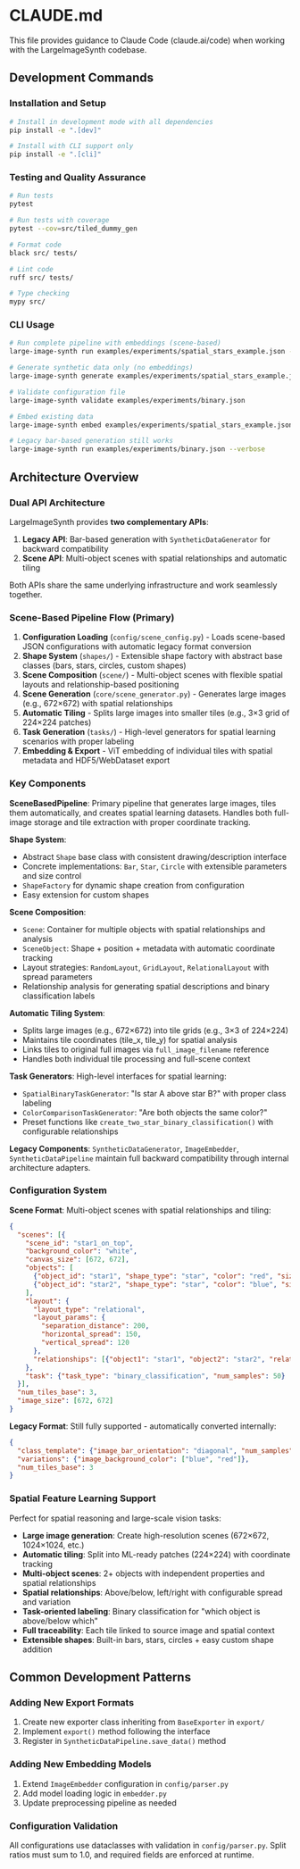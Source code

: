 # CLAUDE.md

This file provides guidance to Claude Code (claude.ai/code) when working with the LargeImageSynth codebase.

## Development Commands

### Installation and Setup
```bash
# Install in development mode with all dependencies
pip install -e ".[dev]"

# Install with CLI support only
pip install -e ".[cli]"
```

### Testing and Quality Assurance
```bash
# Run tests
pytest

# Run tests with coverage
pytest --cov=src/tiled_dummy_gen

# Format code
black src/ tests/

# Lint code  
ruff src/ tests/

# Type checking
mypy src/
```

### CLI Usage
```bash
# Run complete pipeline with embeddings (scene-based)
large-image-synth run examples/experiments/spatial_stars_example.json --verbose

# Generate synthetic data only (no embeddings)
large-image-synth generate examples/experiments/spatial_stars_example.json

# Validate configuration file
large-image-synth validate examples/experiments/binary.json

# Embed existing data
large-image-synth embed examples/experiments/spatial_stars_example.json

# Legacy bar-based generation still works
large-image-synth run examples/experiments/binary.json --verbose
```

## Architecture Overview

### Dual API Architecture
LargeImageSynth provides **two complementary APIs**:

1. **Legacy API**: Bar-based generation with `SyntheticDataGenerator` for backward compatibility
2. **Scene API**: Multi-object scenes with spatial relationships and automatic tiling

Both APIs share the same underlying infrastructure and work seamlessly together.

### Scene-Based Pipeline Flow (Primary)
1. **Configuration Loading** (`config/scene_config.py`) - Loads scene-based JSON configurations with automatic legacy format conversion
2. **Shape System** (`shapes/`) - Extensible shape factory with abstract base classes (bars, stars, circles, custom shapes)
3. **Scene Composition** (`scene/`) - Multi-object scenes with flexible spatial layouts and relationship-based positioning
4. **Scene Generation** (`core/scene_generator.py`) - Generates large images (e.g., 672×672) with spatial relationships
5. **Automatic Tiling** - Splits large images into smaller tiles (e.g., 3×3 grid of 224×224 patches) 
6. **Task Generation** (`tasks/`) - High-level generators for spatial learning scenarios with proper labeling
7. **Embedding & Export** - ViT embedding of individual tiles with spatial metadata and HDF5/WebDataset export

### Key Components

**SceneBasedPipeline**: Primary pipeline that generates large images, tiles them automatically, and creates spatial learning datasets. Handles both full-image storage and tile extraction with proper coordinate tracking.

**Shape System**: 
- Abstract `Shape` base class with consistent drawing/description interface
- Concrete implementations: `Bar`, `Star`, `Circle` with extensible parameters and size control
- `ShapeFactory` for dynamic shape creation from configuration
- Easy extension for custom shapes

**Scene Composition**:
- `Scene`: Container for multiple objects with spatial relationships and analysis
- `SceneObject`: Shape + position + metadata with automatic coordinate tracking
- Layout strategies: `RandomLayout`, `GridLayout`, `RelationalLayout` with spread parameters
- Relationship analysis for generating spatial descriptions and binary classification labels

**Automatic Tiling System**:
- Splits large images (e.g., 672×672) into tile grids (e.g., 3×3 of 224×224)
- Maintains tile coordinates (tile_x, tile_y) for spatial analysis
- Links tiles to original full images via `full_image_filename` reference
- Handles both individual tile processing and full-scene context

**Task Generators**: High-level interfaces for spatial learning:
- `SpatialBinaryTaskGenerator`: "Is star A above star B?" with proper class labeling
- `ColorComparisonTaskGenerator`: "Are both objects the same color?" 
- Preset functions like `create_two_star_binary_classification()` with configurable relationships

**Legacy Components**: `SyntheticDataGenerator`, `ImageEmbedder`, `SyntheticDataPipeline` maintain full backward compatibility through internal architecture adapters.

### Configuration System

**Scene Format**: Multi-object scenes with spatial relationships and tiling:
```json
{
  "scenes": [{
    "scene_id": "star1_on_top",
    "background_color": "white",
    "canvas_size": [672, 672],
    "objects": [
      {"object_id": "star1", "shape_type": "star", "color": "red", "size": 0.3},
      {"object_id": "star2", "shape_type": "star", "color": "blue", "size": 0.3}
    ],
    "layout": {
      "layout_type": "relational",
      "layout_params": {
        "separation_distance": 200,
        "horizontal_spread": 150, 
        "vertical_spread": 120
      },
      "relationships": [{"object1": "star1", "object2": "star2", "relation": "above"}]
    },
    "task": {"task_type": "binary_classification", "num_samples": 50}
  }],
  "num_tiles_base": 3,
  "image_size": [672, 672]
}
```

**Legacy Format**: Still fully supported - automatically converted internally:
```json
{
  "class_template": {"image_bar_orientation": "diagonal", "num_samples": 8},
  "variations": {"image_background_color": ["blue", "red"]},
  "num_tiles_base": 3
}
```

### Spatial Feature Learning Support

Perfect for spatial reasoning and large-scale vision tasks:
- **Large image generation**: Create high-resolution scenes (672×672, 1024×1024, etc.)
- **Automatic tiling**: Split into ML-ready patches (224×224) with coordinate tracking
- **Multi-object scenes**: 2+ objects with independent properties and spatial relationships
- **Spatial relationships**: Above/below, left/right with configurable spread and variation
- **Task-oriented labeling**: Binary classification for "which object is above/below which"
- **Full traceability**: Each tile linked to source image and spatial context
- **Extensible shapes**: Built-in bars, stars, circles + easy custom shape addition

## Common Development Patterns

### Adding New Export Formats
1. Create new exporter class inheriting from `BaseExporter` in `export/`
2. Implement `export()` method following the interface
3. Register in `SyntheticDataPipeline.save_data()` method

### Adding New Embedding Models  
1. Extend `ImageEmbedder` configuration in `config/parser.py`
2. Add model loading logic in `embedder.py`
3. Update preprocessing pipeline as needed

### Configuration Validation
All configurations use dataclasses with validation in `config/parser.py`. Split ratios must sum to 1.0, and required fields are enforced at runtime.